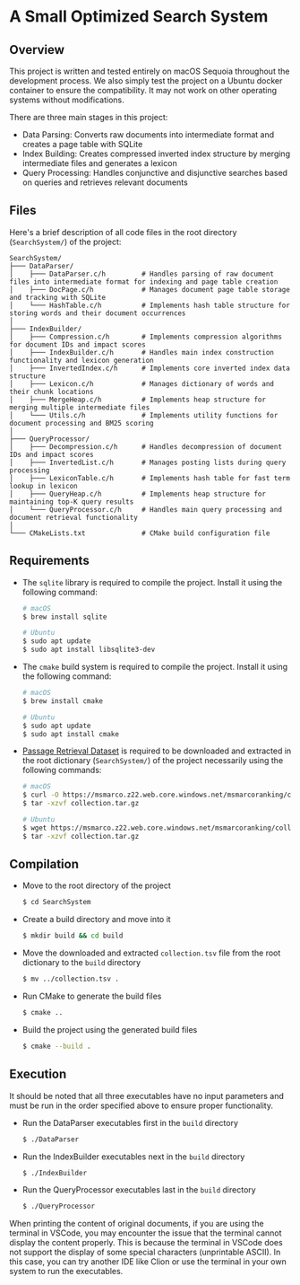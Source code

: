 # A Small Optimized Search System

## Overview
This project is written and tested entirely on macOS Sequoia throughout the development process.
We also simply test the project on a Ubuntu docker container to ensure the compatibility.
It may not work on other operating systems without modifications.

There are three main stages in this project:
- Data Parsing: Converts raw documents into intermediate format and creates a page table with SQLite
- Index Building: Creates compressed inverted index structure by merging intermediate files and generates a lexicon
- Query Processing: Handles conjunctive and disjunctive searches based on queries and retrieves relevant documents

## Files
Here's a brief description of all code files in the root directory (`SearchSystem/`) of the project:

```
SearchSystem/
├─── DataParser/
│    ├─── DataParser.c/h         # Handles parsing of raw document files into intermediate format for indexing and page table creation
│    ├─── DocPage.c/h            # Manages document page table storage and tracking with SQLite
│    └─── HashTable.c/h          # Implements hash table structure for storing words and their document occurrences
│
├─── IndexBuilder/
│    ├─── Compression.c/h        # Implements compression algorithms for document IDs and impact scores
│    ├─── IndexBuilder.c/h       # Handles main index construction functionality and lexicon generation
│    ├─── InvertedIndex.c/h      # Implements core inverted index data structure
│    ├─── Lexicon.c/h            # Manages dictionary of words and their chunk locations
│    ├─── MergeHeap.c/h          # Implements heap structure for merging multiple intermediate files
│    └─── Utils.c/h              # Implements utility functions for document processing and BM25 scoring
│
├─── QueryProcessor/
│    ├─── Decompression.c/h      # Handles decompression of document IDs and impact scores
│    ├─── InvertedList.c/h       # Manages posting lists during query processing
│    ├─── LexiconTable.c/h       # Implements hash table for fast term lookup in lexicon
│    ├─── QueryHeap.c/h          # Implements heap structure for maintaining top-K query results
│    └─── QueryProcessor.c/h     # Handles main query processing and document retrieval functionality
│
└─── CMakeLists.txt              # CMake build configuration file
```

## Requirements
- The `sqlite` library is required to compile the project. Install it using the following command:

  ```bash
  # macOS
  $ brew install sqlite
  ```
  ```bash
  # Ubuntu
  $ sudo apt update
  $ sudo apt install libsqlite3-dev
  ```
- The `cmake` build system is required to compile the project. Install it using the following command:

  ```bash
  # macOS
  $ brew install cmake
  ```
  ```bash
  # Ubuntu
  $ sudo apt update
  $ sudo apt install cmake
  ```

- [Passage Retrieval Dataset](https://msmarco.z22.web.core.windows.net/msmarcoranking/collection.tar.gz) is required to be downloaded and extracted in the root dictionary (`SearchSystem/`) of the project necessarily using the following commands:

  ```bash
  # macOS
  $ curl -O https://msmarco.z22.web.core.windows.net/msmarcoranking/collection.tar.gz
  $ tar -xzvf collection.tar.gz
  ```
  ```bash
  # Ubuntu
  $ wget https://msmarco.z22.web.core.windows.net/msmarcoranking/collection.tar.gz
  $ tar -xzvf collection.tar.gz
  ```

## Compilation
* Move to the root directory of the project

  ```bash
  $ cd SearchSystem
  ```

* Create a build directory and move into it

  ```bash
  $ mkdir build && cd build
  ```

* Move the downloaded and extracted `collection.tsv` file from the root dictionary to the `build` directory

  ```bash
  $ mv ../collection.tsv .
  ```

* Run CMake to generate the build files

  ```bash
  $ cmake ..
  ```

* Build the project using the generated build files

  ```bash
  $ cmake --build .
  ```
## Execution
It should be noted that all three executables have no input parameters and must be run in the order specified above to ensure proper functionality.

* Run the DataParser executables first in the `build` directory

  ```bash
  $ ./DataParser
  ```

* Run the IndexBuilder executables next in the `build` directory

  ```bash
  $ ./IndexBuilder
  ```
  
* Run the QueryProcessor executables last in the `build` directory
    
  ```bash
  $ ./QueryProcessor
  ```

When printing the content of original documents, if you are using the terminal in VSCode, you may encounter the issue that the terminal cannot display the content properly.
This is because the terminal in VSCode does not support the display of some special characters (unprintable ASCII).
In this case, you can try another IDE like Clion or use the terminal in your own system to run the executables.
